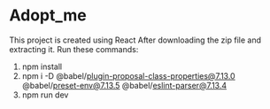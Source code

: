# Adopt_me
This project is created using React
After downloading the zip file and extracting it. Run these commands:
1. npm install
2. npm i -D @babel/plugin-proposal-class-properties@7.13.0 @babel/preset-env@7.13.5 @babel/eslint-parser@7.13.4
3. npm run dev

